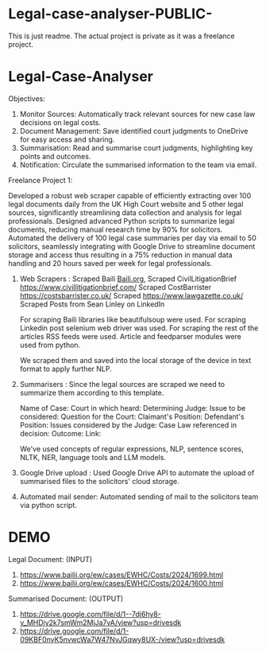 # Legal-case-analyser-PUBLIC-
This is just readme. The actual project is private as it was a freelance project.

# Legal-Case-Analyser

Objectives:
1. Monitor Sources: Automatically track relevant sources for new case law decisions on legal costs.
2. Document Management: Save identified court judgments to OneDrive for easy access and sharing.
3. Summarisation: Read and summarise court judgments, highlighting key points and outcomes.
4. Notification: Circulate the summarised information to the team via email.

Freelance Project 1: 

Developed a robust web scraper capable of efficiently extracting over 100 legal documents daily from the UK High Court website and 5 other legal sources, significantly streamlining data collection and analysis for legal professionals.
Designed advanced Python scripts to summarize legal documents, reducing manual research time by 90% for solicitors.
Automated the delivery of 100 legal case summaries per day via email to 50 solicitors, seamlessly integrating with Google Drive to streamline document storage and access thus resulting in a 75% reduction in manual data handling and 20 hours saved per week for legal professionals.
 
1. Web Scrapers :
   Scraped Baili [Baili.org,](https://www.bailii.org/recent-decisions.html) 
   Scraped CivilLitigationBrief https://www.civillitigationbrief.com/
   Scraped CostBarrister https://costsbarrister.co.uk/
   Scraped https://www.lawgazette.co.uk/
   Scraped Posts from Sean Linley on LinkedIn

   For scraping Baili libraries like beautifulsoup were used.
   For scraping Linkedin post selenium web driver was used.
   For scraping the rest of the articles RSS feeds were used. Article and feedparser modules were used from python.

   We scraped them and saved into the local storage of the device in text format to apply further NLP.

2. Summarisers :
   Since the legal sources are scraped we need to summarize them according to this template.
   
   Name of Case: 
   Court in which heard: 
   Determining Judge: 
   Issue to be considered: 
   Question for the Court:
   Claimant's Position: 
   Defendant's Position: 
   Issues considered by the Judge:
   Case Law referenced in decision: 
   Outcome:
   Link:

   We've used concepts of regular expressions, NLP, sentence scores, NLTK, NER, language tools and LLM models.

3. Google Drive upload :
   Used Google Drive API to automate the upload of summarised files to the solicitors' cloud storage.

4. Automated mail sender:
   Automated sending of mail to the solicitors team via python script.

# DEMO 
Legal Document: (INPUT)
1. https://www.bailii.org/ew/cases/EWHC/Costs/2024/1699.html
2. https://www.bailii.org/ew/cases/EWHC/Costs/2024/1600.html
   
Summarised Document: (OUTPUT)
1. https://drive.google.com/file/d/1--7dj6hy8-v_MHDiy2k7smWm2MjJa7vA/view?usp=drivesdk
2. https://drive.google.com/file/d/1-09KBF0nyK5nvwcWa7W47NvJGqwy8UX-/view?usp=drivesdk

